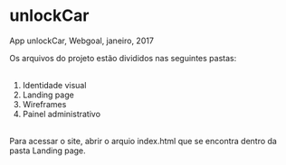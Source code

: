 # unlockCar
App unlockCar, Webgoal, janeiro, 2017

Os arquivos do projeto estão divididos nas seguintes pastas:<br><br>
1. Identidade visual<br>
2. Landing page<br>
3. Wireframes<br>
4. Painel administrativo<br>
<br>
Para acessar o site, abrir o arquio index.html que se encontra dentro da pasta Landing page.
